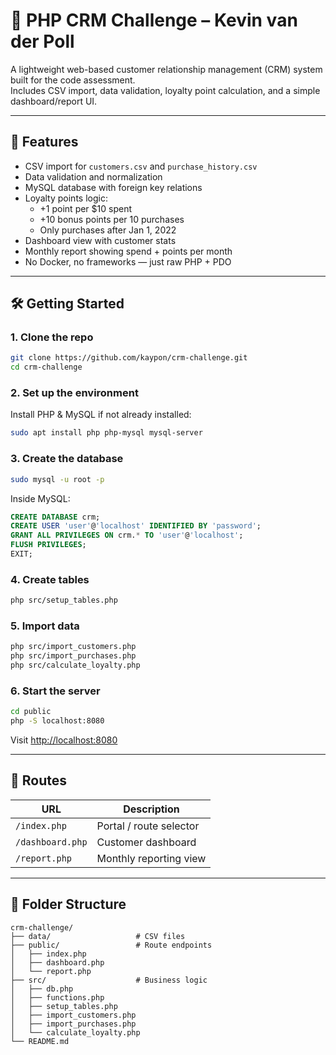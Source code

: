 # 📂 PHP CRM Challenge – Kevin van der Poll

A lightweight web-based customer relationship management (CRM) system built for the code assessment.  
Includes CSV import, data validation, loyalty point calculation, and a simple dashboard/report UI.

---

## 🚀 Features

- CSV import for `customers.csv` and `purchase_history.csv`
- Data validation and normalization
- MySQL database with foreign key relations
- Loyalty points logic:
  - +1 point per $10 spent
  - +10 bonus points per 10 purchases
  - Only purchases after Jan 1, 2022
- Dashboard view with customer stats
- Monthly report showing spend + points per month
- No Docker, no frameworks — just raw PHP + PDO

---

## 🛠 Getting Started

### 1. Clone the repo

```bash
git clone https://github.com/kaypon/crm-challenge.git
cd crm-challenge
```

### 2. Set up the environment

Install PHP & MySQL if not already installed:

```bash
sudo apt install php php-mysql mysql-server
```

### 3. Create the database

```bash
sudo mysql -u root -p
```

Inside MySQL:

```sql
CREATE DATABASE crm;
CREATE USER 'user'@'localhost' IDENTIFIED BY 'password';
GRANT ALL PRIVILEGES ON crm.* TO 'user'@'localhost';
FLUSH PRIVILEGES;
EXIT;
```

### 4. Create tables

```bash
php src/setup_tables.php
```

### 5. Import data

```bash
php src/import_customers.php
php src/import_purchases.php
php src/calculate_loyalty.php
```

### 6. Start the server

```bash
cd public
php -S localhost:8080
```

Visit [http://localhost:8080](http://localhost:8080)

---

## 🧭 Routes

| URL                        | Description              |
|----------------------------|--------------------------|
| `/index.php`               | Portal / route selector  |
| `/dashboard.php`           | Customer dashboard       |
| `/report.php`              | Monthly reporting view   |

---

## 📁 Folder Structure

```
crm-challenge/
├── data/                   # CSV files
├── public/                 # Route endpoints
│   ├── index.php
│   ├── dashboard.php
│   └── report.php
├── src/                    # Business logic
│   ├── db.php
│   ├── functions.php
│   ├── setup_tables.php
│   ├── import_customers.php
│   ├── import_purchases.php
│   └── calculate_loyalty.php
└── README.md
```

